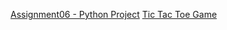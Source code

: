 [Assignment06 - Python Project](https://github.com/BoothGA/ITFnd100---Mod06/blob/main/Assignment06.py)
[Tic Tac Toe Game](https://github.com/BoothGA/For-Funsies/blob/main/Tik%20Tac%20Toe.py)

